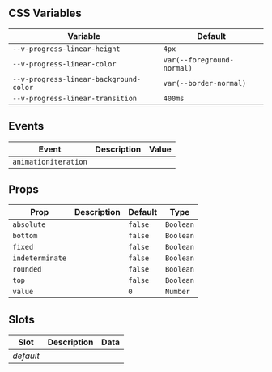 ## CSS Variables

| Variable                               | Default                    |
| -------------------------------------- | -------------------------- |
| `--v-progress-linear-height`           | `4px`                      |
| `--v-progress-linear-color`            | `var(--foreground-normal)` |
| `--v-progress-linear-background-color` | `var(--border-normal)`     |
| `--v-progress-linear-transition`       | `400ms`                    |

## Events

| Event                | Description | Value |
| -------------------- | ----------- | ----- |
| `animationiteration` |             |       |

## Props

| Prop            | Description | Default | Type      |
| --------------- | ----------- | ------- | --------- |
| `absolute`      |             | `false` | `Boolean` |
| `bottom`        |             | `false` | `Boolean` |
| `fixed`         |             | `false` | `Boolean` |
| `indeterminate` |             | `false` | `Boolean` |
| `rounded`       |             | `false` | `Boolean` |
| `top`           |             | `false` | `Boolean` |
| `value`         |             | `0`     | `Number`  |

## Slots

| Slot      | Description | Data |
| --------- | ----------- | ---- |
| _default_ |             |      |
